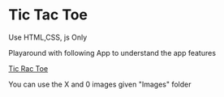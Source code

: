 # Tic Tac Toe

Use HTML,CSS, js Only

Playaround with following App to understand the app features

[Tic Rac Toe](https://cocogame.netlify.app/)

You can use the X and 0 images given "Images" folder
